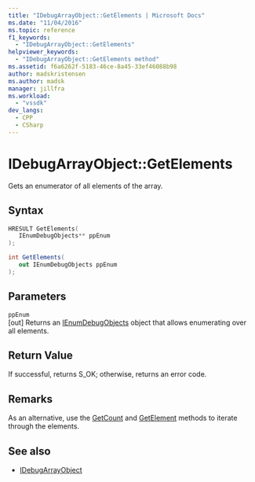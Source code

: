```yaml
---
title: "IDebugArrayObject::GetElements | Microsoft Docs"
ms.date: "11/04/2016"
ms.topic: reference
f1_keywords:
  - "IDebugArrayObject::GetElements"
helpviewer_keywords:
  - "IDebugArrayObject::GetElements method"
ms.assetid: f6a6262f-5183-46ce-8a45-33ef46088b98
author: madskristensen
ms.author: madsk
manager: jillfra
ms.workload:
  - "vssdk"
dev_langs:
  - CPP
  - CSharp
---
```

# IDebugArrayObject::GetElements
Gets an enumerator of all elements of the array.

## Syntax

```cpp
HRESULT GetElements( 
   IEnumDebugObjects** ppEnum
);
```

```csharp
int GetElements(
   out IEnumDebugObjects ppEnum
);
```

## Parameters
`ppEnum`\
[out] Returns an [IEnumDebugObjects](../../../extensibility/debugger/reference/ienumdebugobjects.md) object that allows enumerating over all elements.

## Return Value
 If successful, returns S_OK; otherwise, returns an error code.

## Remarks
 As an alternative, use the [GetCount](../../../extensibility/debugger/reference/idebugarrayobject-getcount.md) and [GetElement](../../../extensibility/debugger/reference/idebugarrayobject-getelement.md) methods to iterate through the elements.

## See also
- [IDebugArrayObject](../../../extensibility/debugger/reference/idebugarrayobject.md)